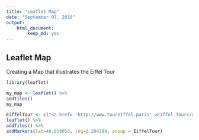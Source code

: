 ```yaml
---
title: "Leaflet Map"
date: "September 07, 2019"
output: 
    html_document:
        keep_md: yes
---
```




## Leaflet Map

Creating a Map that illustrates the Eiffel Tour


```r
library(leaflet)
```



```r
my_map <- leaflet() %>%
addTiles()
my_map
```



```r
EiffelTour <- c("<a href= 'http://www.toureiffel.paris' >Eiffel Tour</a>")
leaflet() %>%
addTiles() %>%
addMarkers(lat=48.858053, lng=2.294289, popup = EiffelTour)
```

<!--html_preserve--><div id="htmlwidget-271fc0d9d2862585d751" style="width:672px;height:480px;" class="leaflet html-widget"></div>
<script type="application/json" data-for="htmlwidget-271fc0d9d2862585d751">{"x":{"options":{"crs":{"crsClass":"L.CRS.EPSG3857","code":null,"proj4def":null,"projectedBounds":null,"options":{}}},"calls":[{"method":"addTiles","args":["//{s}.tile.openstreetmap.org/{z}/{x}/{y}.png",null,null,{"minZoom":0,"maxZoom":18,"tileSize":256,"subdomains":"abc","errorTileUrl":"","tms":false,"noWrap":false,"zoomOffset":0,"zoomReverse":false,"opacity":1,"zIndex":1,"detectRetina":false,"attribution":"&copy; <a href=\"http://openstreetmap.org\">OpenStreetMap<\/a> contributors, <a href=\"http://creativecommons.org/licenses/by-sa/2.0/\">CC-BY-SA<\/a>"}]},{"method":"addMarkers","args":[48.858053,2.294289,null,null,null,{"interactive":true,"draggable":false,"keyboard":true,"title":"","alt":"","zIndexOffset":0,"opacity":1,"riseOnHover":false,"riseOffset":250},"<a href= 'http://www.toureiffel.paris' >Eiffel Tour<\/a>",null,null,null,null,{"interactive":false,"permanent":false,"direction":"auto","opacity":1,"offset":[0,0],"textsize":"10px","textOnly":false,"className":"","sticky":true},null]}],"limits":{"lat":[48.858053,48.858053],"lng":[2.294289,2.294289]}},"evals":[],"jsHooks":[]}</script><!--/html_preserve-->

